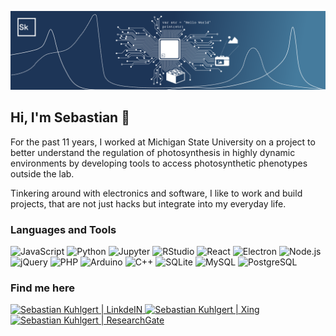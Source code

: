 ![header](header.svg)

## Hi, I'm Sebastian 👋

For the past 11 years, I worked at Michigan State University on a project to better understand the regulation of photosynthesis in highly dynamic environments by developing tools to access photosynthetic phenotypes outside the lab.

Tinkering around with electronics and software, I like to work and build projects, that are not just hacks but integrate into my everyday life.

### Languages and Tools

![JavaScript](https://img.shields.io/badge/JavaScript-%23F7DF1E.svg?&style=for-the-badge&logo=javascript&logoColor=black)
![Python](https://img.shields.io/badge/Python-%233776AB.svg?&style=for-the-badge&logo=python&logoColor=white)
![Jupyter](https://img.shields.io/badge/Jupyter-%23F37626.svg?&style=for-the-badge&logo=jupyter&logoColor=white)
![RStudio](https://img.shields.io/badge/RStudio-%2375AADB.svg?&style=for-the-badge&logo=rstudio&logoColor=white)
![React](https://img.shields.io/badge/React-%2361DAFB.svg?&style=for-the-badge&logo=react&logoColor=black)
![Electron](https://img.shields.io/badge/Electron-%2347848F.svg?&style=for-the-badge&logo=electron&logoColor=white)
![Node.js](https://img.shields.io/badge/Node.js-%23339933.svg?&style=for-the-badge&logo=node.js&logoColor=white)
![jQuery](https://img.shields.io/badge/jQuery-%230769AD.svg?&style=for-the-badge&logo=jquery&logoColor=white)
![PHP](https://img.shields.io/badge/PHP-%23777BB4.svg?&style=for-the-badge&logo=php&logoColor=white)
![Arduino](https://img.shields.io/badge/Arduino-%2300979D.svg?&style=for-the-badge&logo=arduino&logoColor=white)
![C++](https://img.shields.io/badge/C%2b%2b-%2300599C.svg?&style=for-the-badge&logo=c%2b%2b&logoColor=white)
![SQLite](https://img.shields.io/badge/SQLite-%23003B57.svg?&style=for-the-badge&logo=sqlite&logoColor=white)
![MySQL](https://img.shields.io/badge/MySQL-%234479A1.svg?&style=for-the-badge&logo=mysql&logoColor=white)
![PostgreSQL](https://img.shields.io/badge/PostgreSQL-%234169E1.svg?&style=for-the-badge&logo=postgresql&logoColor=white)

### Find me here

[ ![Sebastian Kuhlgert | LinkdeIN](https://img.shields.io/badge/LinkedIN-%230077b5.svg?&style=for-the-badge&logo=linkedin&logoColor=white) ](https://www.linkedin.com/in/sebastian-kuhlgert-24a82387)
[ ![Sebastian Kuhlgert | Xing](https://img.shields.io/badge/Xing-%23026466.svg?&style=for-the-badge&logo=xing&logoColor=white) ](https://www.xing.com/profile/Sebastian_Kuhlgert)
[ ![Sebastian Kuhlgert | ResearchGate](https://img.shields.io/badge/ResearchGate-%2300ccbb.svg?&style=for-the-badge&logo=researchgate&logoColor=white) ](https://www.researchgate.net/profile/Sebastian_Kuhlgert)
